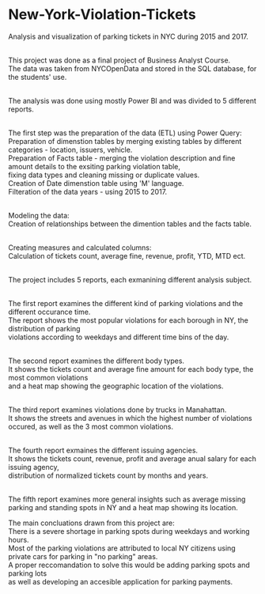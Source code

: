 # New-York-Violation-Tickets
 Analysis and visualization of parking tickets in NYC during 2015 and 2017. <br /> <br />

This project was done as a final project of Business Analyst Course. <br />
The data was taken from NYCOpenData and stored in the SQL database, for the students' use. <br /> <br />

The analysis was done using mostly Power BI and was divided to 5 different reports.<br /><br />

The first step was the preparation of the data (ETL) using Power Query: <br />
Preparation of dimenstion tables by merging existing tables by different categories - location, issuers, vehicle. <br />
Preparation of Facts table - merging the violation description and fine amount details to the exsiting parking violation table, <br />
fixing data types and cleaning missing or duplicate values. <br />
Creation of Date dimenstion table using 'M' language. <br />
Filteration of the data years - using 2015 to 2017. <br /><br />


Modeling the data: <br />
Creation of relationships between the dimention tables and the facts table. <br /><br />


Creating measures and calculated columns: <br />
Calculation  of tickets count, average fine, revenue, profit, YTD, MTD ect. <br /><br />


The project includes 5 reports, each exmanining different analysis subject. <br /><br />

The first report examines the different kind of parking violations and the different occurance time. <br />
The report shows the most popular violations for each borough in NY, the distribution of parking <br />
violations according to weekdays and different time bins of the day. <br /><br />

The second report examines the different body types. <br />
It shows the tickets count and average fine amount for each body type, the most common violations <br />
and a heat map showing the geographic location of the violations. <br /><br />

The third report examines violations done by trucks in Manahattan. <br />
It shows the streets and avenues in which the highest number of violations occured, as well as the 3 most common violations. <br /><br />

The fourth report exmaines the different issuing agencies. <br />
It shows the tickets count, revenue, profit and average anual salary for each issuing agency, <br />
distribution of normalized tickets count by months and years. <br /><br />

The fifth report examines more general insights such as average missing parking and standing spots in NY and a heat map showing its location. <br />

The main concluations drawn from this project are: <br />
There is a severe shortage in parking spots during weekdays and working hours. <br />
Most of the parking violations are attributed to local NY citizens using private cars for parking in "no parking" areas. <br />
A proper reccomandation to solve this would be adding parking spots and parking lots  <br />
as well as developing an accesible application for parking payments.




